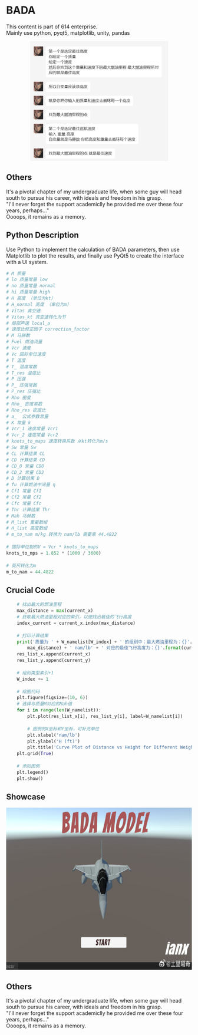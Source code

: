 # BADA
This content is part of 614 enterprise.
<br/>
Mainly use python, pyqt5, matplotlib, unity, pandas<br/>
<div align=center><img width="375" height="325" src="https://github.com/ToSniperSam/BADA-MODEL/blob/main/python/pic.png"/></div>

## Others
It's a pivotal chapter of my undergraduate life, when some guy will head south to pursue his career, with ideals and freedom in his grasp.
<br/>
"I'll never forget the support academiclly he provided me over these four years, perhaps..."
<br/>
Oooops, it remains as a memory.


## Python Description
Use Python to implement the calculation of BADA parameters, then use Matplotlib to plot the results, and finally use PyQt5 to create the interface with a UI system.<br/>
```python
# M 质量
# lo 质量常量 low
# no 质量常量 normal
# hi 质量常量 high
# H 高度 （单位为kt）
# H_normal 高度 （单位为m）
# Vitas 真空速
# Vitas_kt 真空速转化为节
# 局部声速 local_a
# 速度比修正因子 correction_factor
# M 马赫数
# Fuel 燃油流量
# Vcr 速度
# Vc 国际单位速度
# T 温度
# T_ 温度常数
# T_res 温度比
# P 压强
# P_ 压强常数
# P_res 压强比
# Rho 密度
# Rho_ 密度常数
# Rho_res 密度比
# a_  公式参数常量
# K 常量 k
# Vcr_1 速度常量 Vcr1
# Vcr_2 速度常量 Vcr2
# knots_to_maps 速度转换系数 从kt转化为m/s
# Sw 常量 Sw
# CL 计算结果 CL
# CD 计算结果 CD
# CD_0 常量 CD0
# CD_2 常量 CD2
# D 计算结果 D
# fu 计算燃油中间量 η
# Cf1 常量 Cf1
# Cf2 常量 Cf2
# Cfc 常量 Cfc
# Thr 计算结果 Thr
# Mah 马赫数
# M_list 重量数组
# H_list 高度数组
# m_to_nam m/kg 转换为 nam/lb 需要乘 44.4822

# 国际单位制的V = Vcr * knots_to_maps
knots_to_mps = 1.852 * (1000 / 3600)

# 英尺转化为m
m_to_nam = 44.4822
```

## Crucial Code
```python
    # 找出最大的燃油里程
    max_distance = max(current_x)
    # 获取最大燃油里程对应的索引，以便找出最佳的飞行高度
    index_current = current_x.index(max_distance)

    # 打印计算结果
    print('质量为 ' + W_namelist[W_index] + ' 的组别中：最大燃油里程为：{}'.format(
        max_distance) + ' nam/lb' + ' 对应的最佳飞行高度为：{}'.format(current_y[index_current]) + ' ft')
    res_list_x.append(current_x)
    res_list_y.append(current_y)

    # 组别类型索引+1
    W_index += 1

    # 绘图代码
    plt.figure(figsize=(10, 6))
    # 选择与质量M对应的Mah值
    for i in range(len(W_namelist)):
        plt.plot(res_list_x[i], res_list_y[i], label=W_namelist[i])

        # 图例的X坐标和Y坐标，可补充单位
        plt.xlabel('nam/lb')
        plt.ylabel('H (ft)')
        plt.title('Curve Plot of Distance vs Height for Different Weight')
    plt.grid(True)

    # 添加图例
    plt.legend()
    plt.show()
```

## Showcase
<div align=center><img width="720" height="440" src="https://github.com/ToSniperSam/BADA-MODEL/blob/main/python/006Awb8Ely1hpobyg7ocpj30wg0jbq7l.jpg"/></div>

## Others
It's a pivotal chapter of my undergraduate life, when some guy will head south to pursue his career, with ideals and freedom in his grasp.
<br/>
"I'll never forget the support academiclly he provided me over these four years, perhaps..."
<br/>
Oooops, it remains as a memory.
